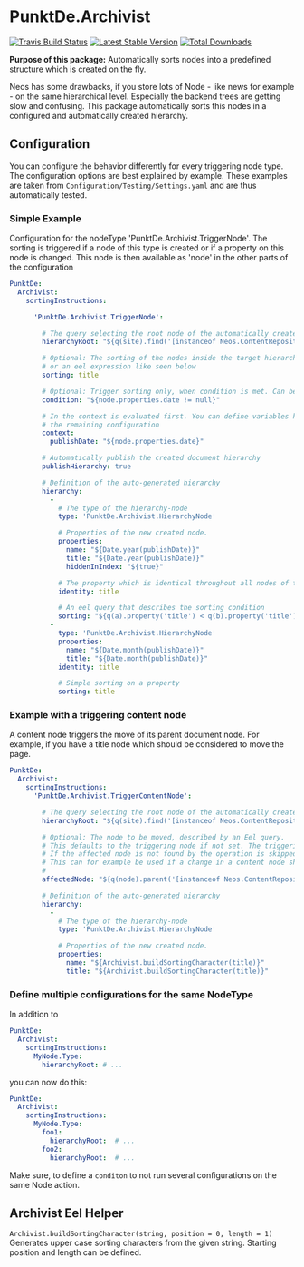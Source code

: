 # PunktDe.Archivist

[![Travis Build Status](https://travis-ci.org/punktDe/archivist.svg?branch=master)](https://travis-ci.org/punktDe/archivist) [![Latest Stable Version](https://poser.pugx.org/punktde/archivist/v/stable)](https://packagist.org/packages/punktde/archivist) [![Total Downloads](https://poser.pugx.org/punktde/archivist/downloads)](https://packagist.org/packages/punktde/archivist)

**Purpose of this package:** Automatically sorts nodes into a predefined structure which is created on the fly.

Neos has some drawbacks, if you store lots of Node - like news for example - on the same hierarchical level.
Especially the backend trees are getting slow and confusing. This package automatically sorts this nodes in a configured and
automatically created hierarchy.

## Configuration

You can configure the behavior differently for every triggering node type. The configuration options
are best explained by example. These examples are taken from ``Configuration/Testing/Settings.yaml``
and are thus automatically tested.

### Simple Example

Configuration for the nodeType 'PunktDe.Archivist.TriggerNode'. The sorting is triggered if a
node of this type is created or if a property on this node is changed. This node is then
available as 'node' in the other parts of the configuration

```yaml
PunktDe:
  Archivist:
    sortingInstructions:

      'PunktDe.Archivist.TriggerNode':

        # The query selecting the root node of the automatically created hierarchy
        hierarchyRoot: "${q(site).find('[instanceof Neos.ContentRepository.Testing:Page]').get(0)}"

        # Optional: The sorting of the nodes inside the target hierarchy. Can be the name of a property
        # or an eel expression like seen below
        sorting: title

        # Optional: Trigger sorting only, when condition is met. Can be used to make sure that required properties are set as expected.
        condition: "${node.properties.date != null}"

        # In the context is evaluated first. You can define variables here which you can use in
        # the remaining configuration
        context:
          publishDate: "${node.properties.date}"

        # Automatically publish the created document hierarchy
        publishHierarchy: true

        # Definition of the auto-generated hierarchy
        hierarchy:
          -
            # The type of the hierarchy-node
            type: 'PunktDe.Archivist.HierarchyNode'

            # Properties of the new created node.
            properties:
              name: "${Date.year(publishDate)}"
              title: "${Date.year(publishDate)}"
              hiddenInIndex: "${true}"

            # The property which is identical throughout all nodes of this level
            identity: title

            # An eel query that describes the sorting condition
            sorting: "${q(a).property('title') < q(b).property('title')}"
          -
            type: 'PunktDe.Archivist.HierarchyNode'
            properties:
              name: "${Date.month(publishDate)}"
              title: "${Date.month(publishDate)}"
            identity: title

            # Simple sorting on a property
            sorting: title
```

### Example with a triggering content node

A content node triggers the move of its parent document node. For example, if you have a
title node which should be considered to move the page.

```yaml
PunktDe:
  Archivist:
    sortingInstructions:
      'PunktDe.Archivist.TriggerContentNode':

        # The query selecting the root node of the automatically created hierarchy
        hierarchyRoot: "${q(site).find('[instanceof Neos.ContentRepository.Testing:Page]').get(0)}"

        # Optional: The node to be moved, described by an Eel query.
        # This defaults to the triggering node if not set. The triggering node is available as "node".
        # If the affected node is not found by the operation is skipped.
        # This can for example be used if a change in a content node should move its parent document node
        #
        affectedNode: "${q(node).parent('[instanceof Neos.ContentRepository.Testing:Document]').get(0)}"

        # Definition of the auto-generated hierarchy
        hierarchy:
          -
            # The type of the hierarchy-node
            type: 'PunktDe.Archivist.HierarchyNode'

            # Properties of the new created node.
            properties:
              name: "${Archivist.buildSortingCharacter(title)}"
              title: "${Archivist.buildSortingCharacter(title)}"
```

### Define multiple configurations for the same NodeType

In addition to

```yaml
PunktDe:
  Archivist:
    sortingInstructions:
      MyNode.Type:
        hierarchyRoot: # ...
```

you can now do this:

```yaml
PunktDe:
  Archivist:
    sortingInstructions:
      MyNode.Type:
        foo1:
          hierarchyRoot:  # ...
        foo2:
          hierarchyRoot:  # ...
```
Make sure, to define a `conditon` to not run several configurations on the same Node action.

## Archivist Eel Helper

`Archivist.buildSortingCharacter(string, position = 0, length = 1)` Generates upper case sorting characters from the given string. Starting position and length can be defined.
